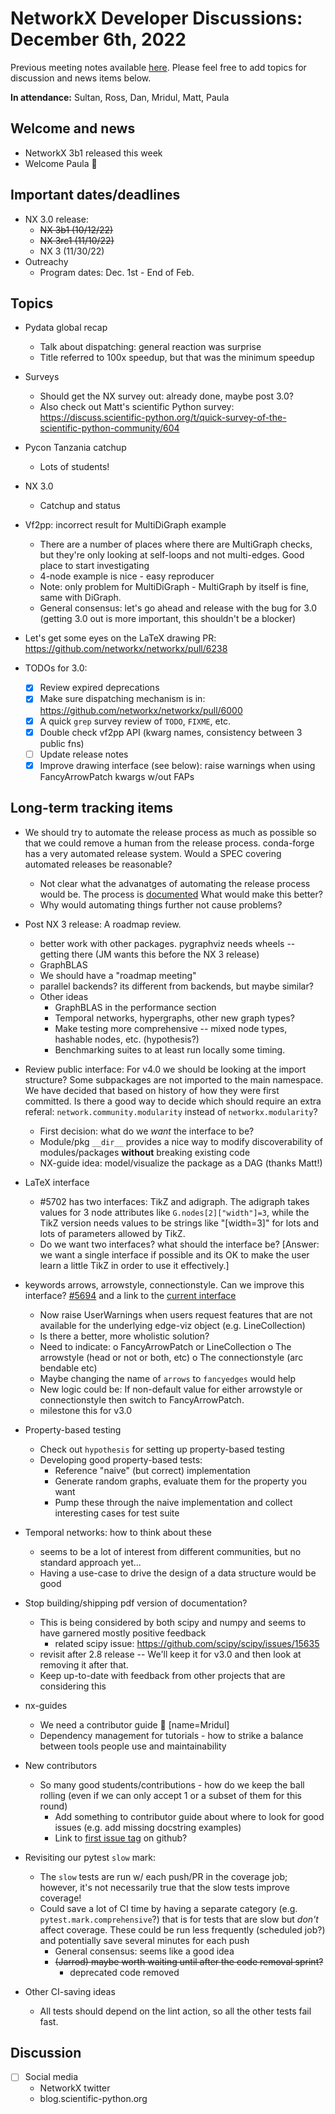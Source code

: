 # NetworkX Developer Discussions: December 6th, 2022

Previous meeting notes available [here](https://github.com/networkx/archive/tree/main/meetings). Please feel free to add topics for discussion and news items below.

**In attendance:** Sultan, Ross, Dan, Mridul, Matt, Paula

## Welcome and news

- NetworkX 3b1 released this week
- Welcome Paula :tada: 

## Important dates/deadlines

- NX 3.0 release:
  * ~~NX 3b1 (10/12/22)~~
  * ~~NX 3rc1 (11/10/22)~~
  * NX 3 (11/30/22)
- Outreachy
  * Program dates: Dec. 1st - End of Feb.

## Topics

- Pydata global recap
  * Talk about dispatching: general reaction was surprise
  * Title referred to 100x speedup, but that was the minimum speedup

- Surveys
  * Should get the NX survey out: already done, maybe post 3.0?
  * Also check out Matt's scientific Python survey: https://discuss.scientific-python.org/t/quick-survey-of-the-scientific-python-community/604

- Pycon Tanzania catchup
  * Lots of students!

- NX 3.0
  * Catchup and status
  
- Vf2pp: incorrect result for MultiDiGraph example
  * There are a number of places where there are MultiGraph checks, but they're only looking at self-loops and not multi-edges. Good place to start investigating
  * 4-node example is nice - easy reproducer
  * Note: only problem for MultiDiGraph - MultiGraph by itself is fine, same with DiGraph.
  * General consensus: let's go ahead and release with the bug for 3.0 (getting 3.0 out is more important, this shouldn't be a blocker)
  
- Let's get some eyes on the LaTeX drawing PR: https://github.com/networkx/networkx/pull/6238

- TODOs for 3.0:
  - [x] Review expired deprecations
  - [x] Make sure dispatching mechanism is in: https://github.com/networkx/networkx/pull/6000
  - [x] A quick `grep` survey review of `TODO`, `FIXME`, etc.
  - [x] Double check vf2pp API (kwarg names, consistency between 3 public fns)
  - [ ] Update release notes
  - [x] Improve drawing interface (see below): raise warnings when using FancyArrowPatch kwargs w/out FAPs

## Long-term tracking items

- We should try to automate the release process as much as possible so that we could remove a human from the release process. conda-forge has a very automated release system. Would a SPEC covering automated releases be reasonable?
    - Not clear what the advanatges of automating the release process would be. The process is [documented](https://github.com/networkx/networkx/blob/main/doc/developer/release.rst) What would make this better?
    - Why would automating things further not cause problems?

- Post NX 3 release: A roadmap review.
  - better work with other packages. pygraphviz needs wheels -- getting there (JM wants this before the NX 3 release)
  - GraphBLAS
  - We should have a "roadmap meeting" 
  - parallel backends? its different from backends, but maybe similar?
  - Other ideas
    - GraphBLAS in the performance section
    - Temporal networks, hypergraphs, other new graph types?
    - Make testing more comprehensive -- mixed node types, hashable nodes, etc. (hypothesis?)
    - Benchmarking suites to at least run locally some timing.
  
- Review public interface: For v4.0 we should be looking at the import structure?  Some subpackages are not imported to the main namespace. We have decided that based on history of how they were first committed. Is there a good way to decide which should require an extra referal: `network.community.modularity` instead of `networkx.modularity`?
  - First decision: what do we *want* the interface to be?
  - Module/pkg `__dir__` provides a nice way to modify discoverability of modules/packages **without** breaking existing code
  - NX-guide idea: model/visualize the package as a DAG (thanks Matt!)

- LaTeX interface
   - #5702 has two interfaces: TikZ and adigraph. The adigraph takes values for 3 node attributes like `G.nodes[2]["width"]=3`, while the TikZ version needs values to be strings like "[width=3]" for lots and lots of parameters allowed by TikZ.
   - Do we want two interfaces? what should the interface be? [Answer: we want a single interface if possible and its OK to make the user learn a little TikZ in order to use it effectively.]

- keywords arrows, arrowstyle, connectionstyle. Can we improve this interface? [#5694](https://github.com/networkx/networkx/pull/5694) and a link to the [current interface](https://github.com/networkx/networkx/blob/2c904d18dc79df3acd64495ef64c6ff4674992a0/networkx/drawing/nx_pylab.py#L537)
    - Now raise UserWarnings when users request features that are not available for the underlying edge-viz object (e.g. LineCollection)
    - Is there a better, more wholistic solution?
    - Need to indicate:
      o FancyArrowPatch or LineCollection
      o The arrowstyle (head or not or both, etc)
      o The connectionstyle (arc bendable etc)
    - Maybe changing the name of `arrows` to `fancyedges` would help
    - New logic could be:  If non-default value for either arrowstyle or connectionstyle then switch to FancyArrowPatch.
    - milestone this for v3.0

- Property-based testing
  * Check out `hypothesis` for setting up property-based testing
  * Developing good property-based tests:
    - Reference "naive" (but correct) implementation
    - Generate random graphs, evaluate them for the property you want
    - Pump these through the naive implementation and collect interesting cases for test suite

- Temporal networks: how to think about these
  * seems to be a lot of interest from different communities, but no standard approach yet...
  * Having a use-case to drive the design of a data structure would be good
  
- Stop building/shipping pdf version of documentation?
  * This is being considered by both scipy and numpy and seems to have garnered mostly positive feedback
    - related scipy issue: https://github.com/scipy/scipy/issues/15635
  * revisit after 2.8 release -- We'll keep it for v3.0 and then look at removing it after that.
  * Keep up-to-date with feedback from other projects that are considering this

- nx-guides
  * We need a contributor guide :book: [name=Mridul]
  * Dependency management for tutorials - how to strike a balance between tools people use and maintainability

- New contributors
  * So many good students/contributions - how do we keep the ball rolling (even if we can only accept 1 or a subset of them for this round)
    - Add something to contributor guide about where to look for good issues (e.g. add missing docstring examples)
    - Link to [first issue tag](https://github.com/networkx/networkx/labels/Good%20First%20Issue) on github?
    
- Revisiting our pytest `slow` mark:
  * The `slow` tests are run w/ each push/PR in the coverage job; however, it's not necessarily true that the slow tests improve coverage!
  * Could save a lot of CI time by having a separate category (e.g. `pytest.mark.comprehensive`?) that is for tests that are slow but *don't* affect coverage. These could be run less frequently (scheduled job?) and potentially save several minutes for each push
    - General consensus: seems like a good idea
    - ~~(Jarrod) maybe worth waiting until after the code removal sprint?~~
      - deprecated code removed

- Other CI-saving ideas
    - All tests should depend on the lint action, so all the other tests fail fast.

## Discussion

- [ ] Social media
    * NetworkX twitter
    * blog.scientific-python.org